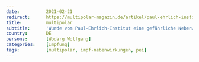 ```yaml
---
date:          2021-02-21
redirect:      https://multipolar-magazin.de/artikel/paul-ehrlich-institut-nebenwirkung
title:         multipolar
subtitle:      'Wurde vom Paul-Ehrlich-Institut eine gefährliche Nebenwirkung der Impfung ausgeblendet?'
country:       DE
persons:       [Wodarg Wolfgang]
categories:    [Impfung]
tags:          [multipolar, impf-nebenwirkungen, pei]
---
```

